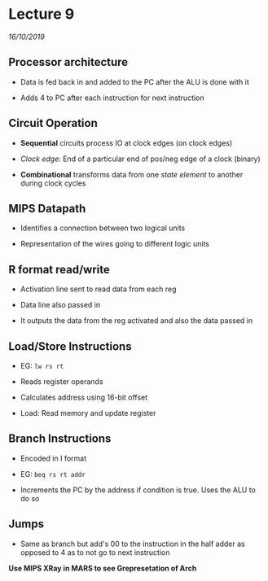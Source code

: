 # Lecture 9
*16/10/2019*

## Processor architecture
- Data is fed back in and added to the PC after the ALU is done with it 

- Adds 4 to PC after each instruction for next instruction

## Circuit Operation
- **Sequential** circuits process IO at clock edges (on clock edges)

- *Clock edge*: End of a particular end of pos/neg edge of a clock (binary)

- **Combinational** transforms data from one *state element* to another during clock cycles

## MIPS Datapath
- Identifies a connection between two logical units

- Representation of the wires going to different logic units

## R format read/write
- Activation line sent to read data from each reg

- Data line also passed in

- It outputs the data from the reg activated and also the data passed in

## Load/Store Instructions
- EG: `lw rs rt`
- Reads register operands

- Calculates address using 16-bit offset

- Load: Read memory and update register

## Branch Instructions
- Encoded in I format

- EG: `beq rs rt addr`

- Increments the PC by the address if condition is true. Uses the ALU to do so

## Jumps
- Same as branch but add's 00 to the instruction in the half adder as opposed to 4 as to not go to next instruction



**Use MIPS XRay in MARS to see Grepresetation of Arch**
